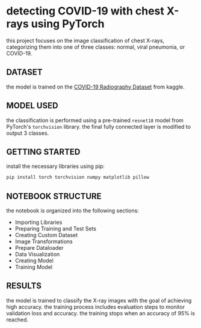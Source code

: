 # detecting COVID-19 with chest X-rays using PyTorch
this project focuses on the image classification of chest X-rays, categorizing them into one of three classes: normal, viral pneumonia, or COVID-19.

## DATASET
the model is trained on the [COVID-19 Radiography Dataset](https://www.kaggle.com/tawsifurrahman/covid19-radiography-database) from kaggle.

## MODEL USED

the classification is performed using a pre-trained `resnet18` model from PyTorch's `torchvision` library. the final fully connected layer is modified to output 3 classes.

## GETTING STARTED
install the necessary libraries using pip:

```bash
pip install torch torchvision numpy matplotlib pillow
```

## NOTEBOOK STRUCTURE
the notebook is organized into the following sections:
- Importing Libraries
- Preparing Training and Test Sets
- Creating Custom Dataset
- Image Transformations
- Prepare Dataloader
- Data Visualization
- Creating Model
- Training Model

## RESULTS
the model is trained to classify the X-ray images with the goal of achieving high accuracy. the training process includes evaluation steps to monitor validation loss and accuracy. the training stops when an accuracy of 95% is reached.